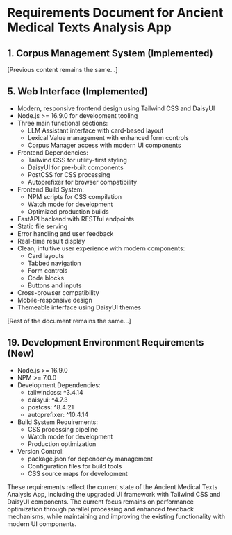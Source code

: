# Requirements Document for Ancient Medical Texts Analysis App

## 1. Corpus Management System (Implemented)
[Previous content remains the same...]

## 5. Web Interface (Implemented)
- Modern, responsive frontend design using Tailwind CSS and DaisyUI
- Node.js >= 16.9.0 for development tooling
- Three main functional sections:
  - LLM Assistant interface with card-based layout
  - Lexical Value management with enhanced form controls
  - Corpus Manager access with modern UI components
- Frontend Dependencies:
  - Tailwind CSS for utility-first styling
  - DaisyUI for pre-built components
  - PostCSS for CSS processing
  - Autoprefixer for browser compatibility
- Frontend Build System:
  - NPM scripts for CSS compilation
  - Watch mode for development
  - Optimized production builds
- FastAPI backend with RESTful endpoints
- Static file serving
- Error handling and user feedback
- Real-time result display
- Clean, intuitive user experience with modern components:
  - Card layouts
  - Tabbed navigation
  - Form controls
  - Code blocks
  - Buttons and inputs
- Cross-browser compatibility
- Mobile-responsive design
- Themeable interface using DaisyUI themes

[Rest of the document remains the same...]

## 19. Development Environment Requirements (New)
- Node.js >= 16.9.0
- NPM >= 7.0.0
- Development Dependencies:
  - tailwindcss: ^3.4.14
  - daisyui: ^4.7.3
  - postcss: ^8.4.21
  - autoprefixer: ^10.4.14
- Build System Requirements:
  - CSS processing pipeline
  - Watch mode for development
  - Production optimization
- Version Control:
  - package.json for dependency management
  - Configuration files for build tools
  - CSS source maps for development

These requirements reflect the current state of the Ancient Medical Texts Analysis App, including the upgraded UI framework with Tailwind CSS and DaisyUI components. The current focus remains on performance optimization through parallel processing and enhanced feedback mechanisms, while maintaining and improving the existing functionality with modern UI components.
